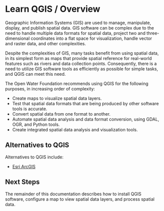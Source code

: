 # Learn QGIS / Overview #

Geographic Information Systems (GIS) are used to manage, manipulate, display, and publish spatial data.
GIS software can be complex due to the need to handle multiple data formats for spatial data,
project two and three-dimensional coordinates into a flat space for visualization,
handle vector and raster data, and other complexities.

Despite the complexities of GIS, many tasks benefit from using spatial data,
in its simplest form as maps that provide spatial reference for real-world features such as rivers
and data collection points.
Consequently, there is a need to utilize GIS software tools as efficiently as possible for simple tasks,
and QGIS can meet this need.

The Open Water Foundation recommends using QGIS for the following purposes,
in increasing order of complexity:

* Create maps to visualize spatial data layers.
* Test that spatial data formats that are being produced by other software tools is accurate.
* Convert spatial data from one format to another.
* Automate spatial data analysis and data format conversion, using GDAL, OGR, and Python tools.
* Create integrated spatial data analysis and visualization tools.

## Alternatives to QGIS ##

Alternatives to QGIS include:

* [Esri ArcGIS](https://www.arcgis.com)

## Next Steps ##

The remainder of this documentation describes how to install QGIS software, configure a map to view spatial data layers,
and process spatial data.

